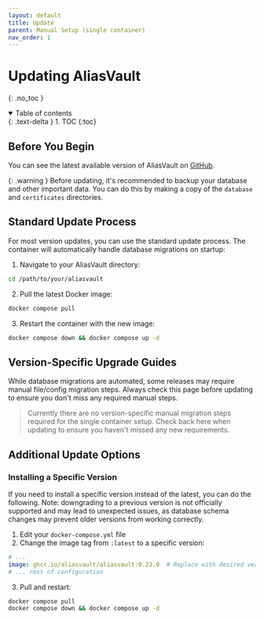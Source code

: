 ```yaml
---
layout: default
title: Update
parent: Manual Setup (single container)
nav_order: 1
---
```


# Updating AliasVault
{: .no_toc }

<details open markdown="block">
  <summary>
    Table of contents
  </summary>
  {: .text-delta }
1. TOC
{:toc}
</details>

## Before You Begin
You can see the latest available version of AliasVault on [GitHub](https://github.com/aliasvault/aliasvault/releases).

{: .warning }
Before updating, it's recommended to backup your database and other important data. You can do this by making
a copy of the `database` and `certificates` directories.

## Standard Update Process
For most version updates, you can use the standard update process. The container will automatically handle database migrations on startup:

1. Navigate to your AliasVault directory:
```bash
cd /path/to/your/aliasvault
```

2. Pull the latest Docker image:
```bash
docker compose pull
```

3. Restart the container with the new image:
```bash
docker compose down && docker compose up -d
```

## Version-Specific Upgrade Guides
While database migrations are automated, some releases may require manual file/config migration steps. Always check this page before updating to ensure you don't miss any required manual steps.

> Currently there are no version-specific manual migration steps required for the single container setup. Check back here when updating to ensure you haven't missed any new requirements.

## Additional Update Options

### Installing a Specific Version
If you need to install a specific version instead of the latest, you can do the following. Note: downgrading to a previous version is not officially supported and may lead to unexpected issues, as database schema changes may prevent older versions from working correctly.

1. Edit your `docker-compose.yml` file
2. Change the image tag from `:latest` to a specific version:
```yaml
# ...
image: ghcr.io/aliasvault/aliasvault:0.23.0  # Replace with desired version
# ... rest of configuration
```
3. Pull and restart:
```bash
docker compose pull
docker compose down && docker compose up -d
```
